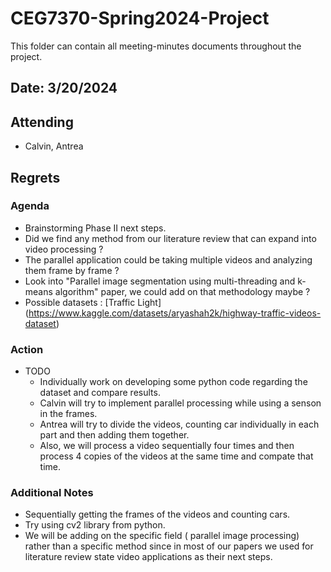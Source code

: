 # CEG7370-Spring2024-Project
This folder can contain all meeting-minutes documents throughout the project.

## Date: 3/20/2024

## Attending
* Calvin, Antrea

## Regrets


### Agenda
* Brainstorming Phase II next steps.
* Did we find any method from our literature review that can expand into video processing ?
* The parallel application could be taking multiple videos and analyzing them frame by frame ? 
* Look into "Parallel image segmentation using multi-threading and k-means algorithm" paper, we could add on that methodology maybe ?
* Possible datasets : [Traffic Light] (https://www.kaggle.com/datasets/aryashah2k/highway-traffic-videos-dataset)

### Action
* TODO
    * Individually work on developing some python code regarding the dataset and compare results.
    * Calvin will try to implement parallel processing while using a senson in the frames.
    * Antrea will try to divide the videos, counting car individually in each part and then adding        them together.
    * Also, we will process a video sequentially four times and then process 4 copies of the videos       at the same time and compate that time.
    

### Additional Notes
* Sequentially getting the frames of the videos and counting cars.
* Try using cv2 library from python.
* We will be adding on the specific field ( parallel image processing) rather than a specific method since in most of our papers we used for literature review state video applications as their next steps.
